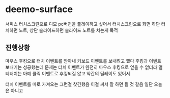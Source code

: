 # deemo-surface

서피스 터치스크린으로 디모 pc버젼을 플레이하고 싶어서
터치스크린으로 화면 하단 터치하면 노트, 상단 슬라이드하면 슬라이드 노트를 치는게 목적

## 진행상황

마우스 후킹으로 터치 이벤트를 받아내 키보드 이벤트를 보내려고 했다
후킹과 이벤트 보내기는 성공했는데 문제는 터치 이벤트가 완전히 마우스 후킹으로 얻을 수 없더라
멀티터치는 아예 클릭 이벤트로 후킹되질 않고 약간의 딜레이도 있어서

터치 이벤트를 따로 가져오는 그런걸 찾긴했음 이걸 써서 잘 하면 될 것 같음
일단 오늘은 아니고